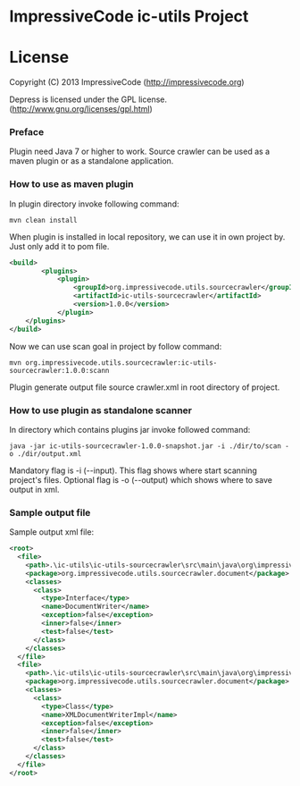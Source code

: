 ImpressiveCode ic-utils Project
===================

# License
Copyright (C) 2013 ImpressiveCode (http://impressivecode.org)

Depress is licensed under the GPL license. (http://www.gnu.org/licenses/gpl.html)
<h3>Preface</h3>
Plugin need Java 7 or higher to work. Source crawler can be used as a maven plugin or as a standalone application.

<h3>How to use as maven plugin</h3>

In plugin directory invoke following command: 

```
mvn clean install
```

When plugin is installed in local repository, we can use it in own project by. Just only add it to pom file.

```xml
<build>
        <plugins>
            <plugin>
                <groupId>org.impressivecode.utils.sourcecrawler</groupId>
                <artifactId>ic-utils-sourcecrawler</artifactId>
                <version>1.0.0</version>
            </plugin>
    </plugins>
</build>
```

Now we can use scan goal in project by follow command:

```
mvn org.impressivecode.utils.sourcecrawler:ic-utils-sourcecrawler:1.0.0:scann
```

Plugin generate output file source crawler.xml in root directory of project.

<h3>How to use plugin as standalone scanner</h3>

In directory which contains plugins jar invoke followed command:
```
java -jar ic-utils-sourcecrawler-1.0.0-snapshot.jar -i ./dir/to/scan -o ./dir/output.xml
```
Mandatory flag is -i (--input). This flag shows where start scanning project's files. Optional flag is -o (--output) which shows where to save output in xml.

<h3>Sample output file</h3>

Sample output xml file:

```xml
<root>
  <file>
    <path>.\ic-utils\ic-utils-sourcecrawler\src\main\java\org\impressivecode\utils\sourcecrawler\document\DocumentWriter.java</path>
    <package>org.impressivecode.utils.sourcecrawler.document</package>
    <classes>
      <class>
        <type>Interface</type>
        <name>DocumentWriter</name>
        <exception>false</exception>
        <inner>false</inner>
        <test>false</test>
      </class>
    </classes>
  </file>
  <file>
    <path>.\ic-utils\ic-utils-sourcecrawler\src\main\java\org\impressivecode\utils\sourcecrawler\document\XMLDocumentWriterImpl.java</path>
    <package>org.impressivecode.utils.sourcecrawler.document</package>
    <classes>
      <class>
        <type>Class</type>
        <name>XMLDocumentWriterImpl</name>
        <exception>false</exception>
        <inner>false</inner>
        <test>false</test>
      </class>
    </classes>
  </file>
</root>
```
